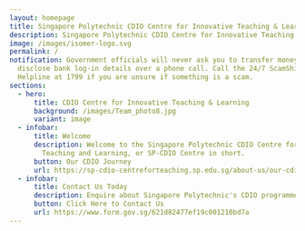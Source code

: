 ```yaml
---
layout: homepage
title: Singapore Polytechnic CDIO Centre for Innovative Teaching & Learning
description: Singapore Polytechnic CDIO Centre for Innovative Teaching & Learning
image: /images/isomer-logo.svg
permalink: /
notification: Government officials will never ask you to transfer money or
  disclose bank log-in details over a phone call. Call the 24/7 ScamShield
  Helpline at 1799 if you are unsure if something is a scam.
sections:
  - hero:
      title: CDIO Centre for Innovative Teaching & Learning
      background: /images/Team_photo8.jpg
      variant: image
  - infobar:
      title: Welcome
      description: Welcome to the Singapore Polytechnic CDIO Centre for Innovative
        Teaching and Learning, or SP-CDIO Centre in short.
      button: Our CDIO Journey
      url: https://sp-cdio-centreforteaching.sp.edu.sg/about-us/our-cdio-journey/
  - infobar:
      title: Contact Us Today
      description: Enquire about Singapore Polytechnic's CDIO programmes and/or events
      button: Click Here to Contact Us
      url: https://www.form.gov.sg/621d82477ef19c001210bd7a
---
```

